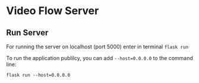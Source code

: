 # Video Flow Server

## Run Server

For running the server on localhost (port 5000) enter in terminal `flask run`

To run the application publilcy, you can add `--host=0.0.0.0` to the command line:

    flask run --host=0.0.0.0

